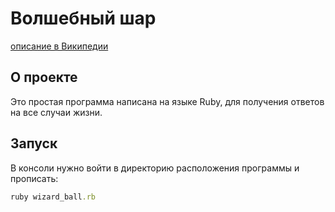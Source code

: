 # Волшебный шар
[описание в Википедии](https://ru.wikipedia.org/wiki/Magic_8_ball)

## О проекте
Это простая программа написана на языке Ruby, для получения ответов на все случаи жизни.

## Запуск
В консоли нужно войти в директорию расположения программы и прописать:
```ruby
ruby wizard_ball.rb
```
